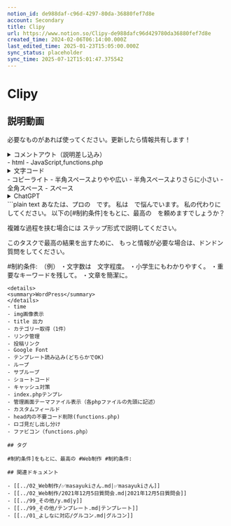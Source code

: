 ```yaml
---
notion_id: de988daf-c96d-4297-80da-36880fef7d8e
account: Secondary
title: Clipy
url: https://www.notion.so/Clipy-de988dafc96d429780da36880fef7d8e
created_time: 2024-02-06T06:14:00.000Z
last_edited_time: 2025-01-23T15:05:00.000Z
sync_status: placeholder
sync_time: 2025-07-12T15:01:47.375542
---
```

# Clipy

## 説明動画
必要なものがあれば使ってください。更新したら情報共有します！
<details>
<summary>コメントアウト（説明差し込み）</summary>
</details>
  - html
  - JavaScript,functions.php
<details>
<summary>文字コード</summary>
</details>
  - コピーライト
  - 半角スペースよりやや広い
  - 半角スペースよりさらに小さい
  - 全角スペース
  - スペース
<details>
<summary>ChatGPT</summary>
</details>
  ```plain text
あなたは、プロの　です。
私は　で悩んでいます。
私の代わりに　してください。
以下の[#制約条件]をもとに、最高の　を頼めますでしょうか？

複雑な過程を挟む場合には
ステップ形式で説明してください。

このタスクで最高の結果を出すために、
もっと情報が必要な場合は、ドンドン質問をしてください。

#制約条件:　（例）
・文字数は　文字程度。
・小学生にもわかりやすく。
・重要なキーワードを残して。
・文章を簡潔に。
  ```
<details>
<summary>WordPress</summary>
</details>
  - time
  - img画像表示
  - title 出力
  - カテゴリー取得（1件）
  - リンク管理
  - 投稿リンク
  - Google Font
  - テンプレート読み込み(どちらかでOK)
  - ループ
  - サブループ
  - ショートコード
  - キャッシュ対策
  - index.phpテンプレ
  - 管理画面テーマファイル表示（各phpファイルの先頭に記述）
  - カスタムフィールド
  - head内の不要コード削除(functions.php)
  - ロゴ見だし出し分け
  - ファビコン（functions.php）

## タグ

#制約条件]をもとに、最高の #Web制作 #制約条件: 

## 関連ドキュメント

- [[../02_Web制作/✅masayukiさん.md|✅masayukiさん]]
- [[../02_Web制作/2021年12月5日質問会.md|2021年12月5日質問会]]
- [[../99_その他/y.md|y]]
- [[../99_その他/テンプレート.md|テンプレート]]
- [[../01_よしなに対応/グルコン.md|グルコン]]
